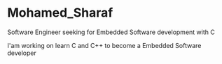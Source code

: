 # Mohamed_Sharaf

Software Engineer seeking for Embedded Software development with C

I'am working on learn C and C++ to become a Embedded Software developer

